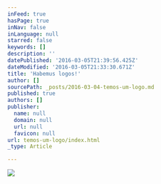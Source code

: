```yaml
---
inFeed: true
hasPage: true
inNav: false
inLanguage: null
starred: false
keywords: []
description: ''
datePublished: '2016-03-05T21:39:56.425Z'
dateModified: '2016-03-05T21:33:30.671Z'
title: 'Habemus logos!'
author: []
sourcePath: _posts/2016-03-04-temos-um-logo.md
published: true
authors: []
publisher:
  name: null
  domain: null
  url: null
  favicon: null
url: temos-um-logo/index.html
_type: Article

---
```

![](https://s3-us-west-2.amazonaws.com/the-grid-img/p/0c3ccb2804f833c510faac36fdd52e3f0576f337.png)